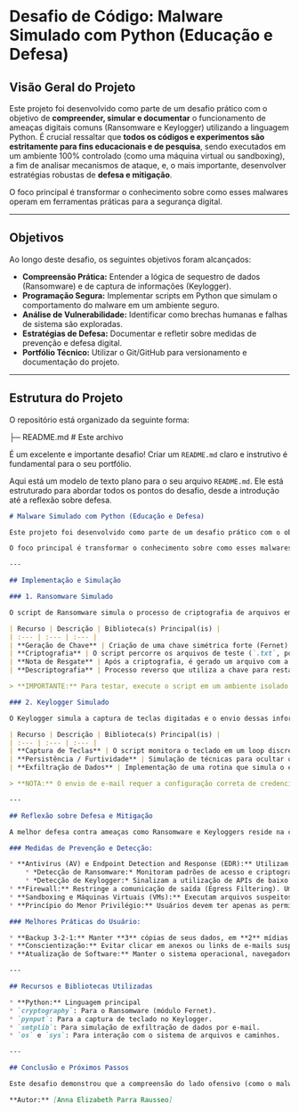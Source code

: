 # Desafio de Código: Malware Simulado com Python (Educação e Defesa)

## Visão Geral do Projeto

Este projeto foi desenvolvido como parte de um desafio prático com o objetivo de **compreender, simular e documentar** o funcionamento de ameaças digitais comuns (Ransomware e Keylogger) utilizando a linguagem Python. É crucial ressaltar que **todos os códigos e experimentos são estritamente para fins educacionais e de pesquisa**, sendo executados em um ambiente 100% controlado (como uma máquina virtual ou sandboxing), a fim de analisar mecanismos de ataque, e, o mais importante, desenvolver estratégias robustas de **defesa e mitigação**.

O foco principal é transformar o conhecimento sobre como esses malwares operam em ferramentas práticas para a segurança digital.

---

## Objetivos

Ao longo deste desafio, os seguintes objetivos foram alcançados:

* **Compreensão Prática:** Entender a lógica de sequestro de dados (Ransomware) e de captura de informações (Keylogger).
* **Programação Segura:** Implementar scripts em Python que simulam o comportamento do malware em um ambiente seguro.
* **Análise de Vulnerabilidade:** Identificar como brechas humanas e falhas de sistema são exploradas.
* **Estratégias de Defesa:** Documentar e refletir sobre medidas de prevenção e defesa digital.
* **Portfólio Técnico:** Utilizar o Git/GitHub para versionamento e documentação do projeto.

---

##  Estrutura do Projeto

O repositório está organizado da seguinte forma:

├─ README.md # Este archivo

É um excelente e importante desafio\! Criar um `README.md` claro e instrutivo é fundamental para o seu portfólio.

Aqui está um modelo de texto plano para o seu arquivo `README.md`. Ele está estruturado para abordar todos os pontos do desafio, desde a introdução até a reflexão sobre defesa.

```markdown
# Malware Simulado com Python (Educação e Defesa)

Este projeto foi desenvolvido como parte de um desafio prático com o objetivo de **compreender, simular e documentar** o funcionamento de ameaças digitais comuns (Ransomware e Keylogger) utilizando a linguagem Python. É crucial ressaltar que **todos os códigos e experimentos são estritamente para fins educacionais e de pesquisa**, sendo executados em um ambiente 100% controlado (como uma máquina virtual ou sandboxing), a fim de analisar mecanismos de ataque, e, o mais importante, desenvolver estratégias robustas de **defesa e mitigação**.

O foco principal é transformar o conhecimento sobre como esses malwares operam em ferramentas práticas para a segurança digital.

---

## Implementação e Simulação

### 1. Ransomware Simulado

O script de Ransomware simula o processo de criptografia de arquivos em uma pasta específica e controlada, seguido pela descriptografia para reverter a ação.

| Recurso | Descrição | Biblioteca(s) Principal(is) |
| :--- | :--- | :--- |
| **Geração de Chave** | Criação de uma chave simétrica forte (Fernet) para criptografia/descriptografia. | `cryptography.fernet` |
| **Criptografia** | O script percorre os arquivos de teste (`.txt`, por exemplo) e os criptografa, tornando-os ilegíveis. | `cryptography.fernet`, `os` |
| **Nota de Resgate** | Após a criptografia, é gerado um arquivo com a mensagem de "resgate" e instruções fictícias. | `os` |
| **Descriptografia** | Processo reverso que utiliza a chave para restaurar os arquivos originais. | `cryptography.fernet` |

> **IMPORTANTE:** Para testar, execute o script em um ambiente isolado. Ele é projetado para atuar **apenas** na subpasta `arquivos_teste/` para garantir a segurança.

### 2. Keylogger Simulado

O Keylogger simula a captura de teclas digitadas e o envio dessas informações para um destino externo (neste caso, por e-mail, de forma simulada).

| Recurso | Descrição | Biblioteca(s) Principal(is) |
| :--- | :--- | :--- |
| **Captura de Teclas** | O script monitora o teclado em um loop discreto e registra as teclas pressionadas em um arquivo de log. | `pynput` |
| **Persistência / Furtividade** | Simulação de técnicas para ocultar o processo ou garantir sua execução contínua (ex: rodar em background). | `os`, `threading` (para não travar a UI) |
| **Exfiltração de Dados** | Implementação de uma rotina que simula o envio do arquivo de log (`log_capturado.txt`) para um endereço de e-mail a cada X minutos ou ao atingir um certo tamanho. | `smtplib`, `email` |

> **NOTA:** O envio de e-mail requer a configuração correta de credenciais e permissões (como a "senha de app" do Google) e é executado de forma demonstrativa.

---

## Reflexão sobre Defesa e Mitigação

A melhor defesa contra ameaças como Ransomware e Keyloggers reside na combinação de tecnologias de segurança e na conscientização do usuário.

### Medidas de Prevenção e Detecção:

* **Antivírus (AV) e Endpoint Detection and Response (EDR):** Utilizam assinaturas e análise comportamental (heurística) para detectar e bloquear a execução de scripts suspeitos.
    * *Detecção de Ransomware:* Monitoram padrões de acesso e criptografia massiva de arquivos.
    * *Detecção de Keylogger:* Sinalizam a utilização de APIs de baixo nível do sistema operacional para monitoramento de teclado (como a `pynput` faz).
* **Firewall:** Restringe a comunicação de saída (Egress Filtering). Um Ransomware ou Keylogger precisa se comunicar com o Servidor de Comando e Controle (C2). Um firewall bem configurado bloqueia conexões não autorizadas.
* **Sandboxing e Máquinas Virtuais (VMs):** Executam arquivos suspeitos em ambientes isolados, impedindo que o malware acesse ou danifique o sistema operacional principal e os dados reais.
* **Princípio do Menor Privilégio:** Usuários devem ter apenas as permissões necessárias para o seu trabalho. Um Keylogger rodando com privilégios limitados terá dificuldade em se instalar no sistema ou persistir.

### Melhores Práticas do Usuário:

* **Backup 3-2-1:** Manter **3** cópias de seus dados, em **2** mídias diferentes, sendo **1** cópia externa (offline). Este é o método mais eficaz contra o Ransomware.
* **Conscientização:** Evitar clicar em anexos ou links de e-mails suspeitos (Phishing). A engenharia social é o vetor de ataque mais comum.
* **Atualização de Software:** Manter o sistema operacional, navegadores e aplicativos sempre atualizados para corrigir vulnerabilidades conhecidas.

---

## Recursos e Bibliotecas Utilizadas

* **Python:** Linguagem principal
* `cryptography`: Para o Ransomware (módulo Fernet).
* `pynput`: Para a captura de teclado no Keylogger.
* `smtplib`: Para simulação de exfiltração de dados por e-mail.
* `os` e `sys`: Para interação com o sistema de arquivos e caminhos.

---

## Conclusão e Próximos Passos

Este desafio demonstrou que a compreensão do lado ofensivo (como o malware atua) é essencial para o desenvolvimento de defesas eficazes. O próximo passo seria aprofundar a análise comportamental desses scripts em ferramentas de segurança reais.

**Autor:** [Anna Elizabeth Parra Rausseo]

```
